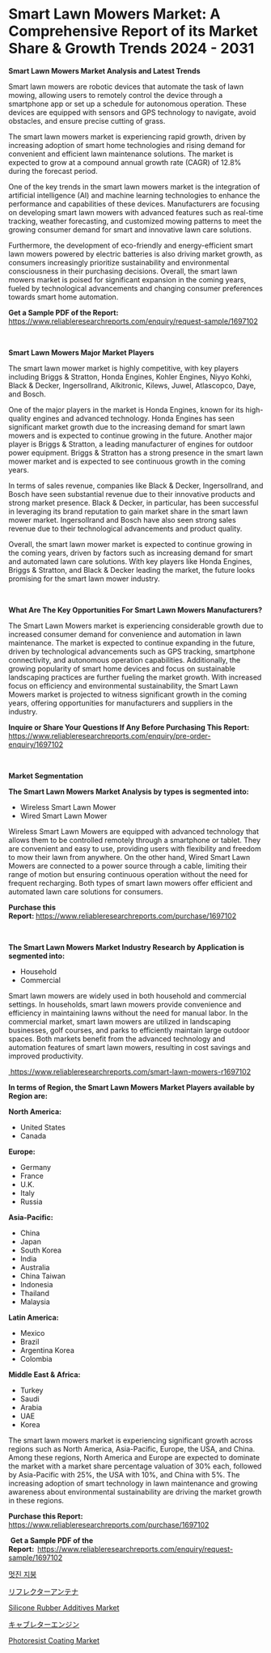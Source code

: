 <p><h1>Smart Lawn Mowers Market: A Comprehensive Report of its Market Share & Growth Trends 2024 - 2031</h1></p><p><strong>Smart Lawn Mowers Market Analysis and Latest Trends</strong></p>
<p><p>Smart lawn mowers are robotic devices that automate the task of lawn mowing, allowing users to remotely control the device through a smartphone app or set up a schedule for autonomous operation. These devices are equipped with sensors and GPS technology to navigate, avoid obstacles, and ensure precise cutting of grass.</p><p>The smart lawn mowers market is experiencing rapid growth, driven by increasing adoption of smart home technologies and rising demand for convenient and efficient lawn maintenance solutions. The market is expected to grow at a compound annual growth rate (CAGR) of 12.8% during the forecast period.</p><p>One of the key trends in the smart lawn mowers market is the integration of artificial intelligence (AI) and machine learning technologies to enhance the performance and capabilities of these devices. Manufacturers are focusing on developing smart lawn mowers with advanced features such as real-time tracking, weather forecasting, and customized mowing patterns to meet the growing consumer demand for smart and innovative lawn care solutions.</p><p>Furthermore, the development of eco-friendly and energy-efficient smart lawn mowers powered by electric batteries is also driving market growth, as consumers increasingly prioritize sustainability and environmental consciousness in their purchasing decisions. Overall, the smart lawn mowers market is poised for significant expansion in the coming years, fueled by technological advancements and changing consumer preferences towards smart home automation.</p></p>
<p><strong>Get a Sample PDF of the Report:&nbsp;</strong> <a href="https://www.reliableresearchreports.com/enquiry/request-sample/1697102">https://www.reliableresearchreports.com/enquiry/request-sample/1697102</a></p>
<p>&nbsp;</p>
<p><strong>Smart Lawn Mowers Major Market Players</strong></p>
<p><p>The smart lawn mower market is highly competitive, with key players including Briggs & Stratton, Honda Engines, Kohler Engines, Niyyo Kohki, Black & Decker, Ingersollrand, Alkitronic, Kilews, Juwel, Atlascopco, Daye, and Bosch. </p><p>One of the major players in the market is Honda Engines, known for its high-quality engines and advanced technology. Honda Engines has seen significant market growth due to the increasing demand for smart lawn mowers and is expected to continue growing in the future. Another major player is Briggs & Stratton, a leading manufacturer of engines for outdoor power equipment. Briggs & Stratton has a strong presence in the smart lawn mower market and is expected to see continuous growth in the coming years. </p><p>In terms of sales revenue, companies like Black & Decker, Ingersollrand, and Bosch have seen substantial revenue due to their innovative products and strong market presence. Black & Decker, in particular, has been successful in leveraging its brand reputation to gain market share in the smart lawn mower market. Ingersollrand and Bosch have also seen strong sales revenue due to their technological advancements and product quality.</p><p>Overall, the smart lawn mower market is expected to continue growing in the coming years, driven by factors such as increasing demand for smart and automated lawn care solutions. With key players like Honda Engines, Briggs & Stratton, and Black & Decker leading the market, the future looks promising for the smart lawn mower industry.</p></p>
<p>&nbsp;</p>
<p><strong>What Are The Key Opportunities For Smart Lawn Mowers Manufacturers?</strong></p>
<p><p>The Smart Lawn Mowers market is experiencing considerable growth due to increased consumer demand for convenience and automation in lawn maintenance. The market is expected to continue expanding in the future, driven by technological advancements such as GPS tracking, smartphone connectivity, and autonomous operation capabilities. Additionally, the growing popularity of smart home devices and focus on sustainable landscaping practices are further fueling the market growth. With increased focus on efficiency and environmental sustainability, the Smart Lawn Mowers market is projected to witness significant growth in the coming years, offering opportunities for manufacturers and suppliers in the industry.</p></p>
<p><strong>Inquire or Share Your Questions If Any Before Purchasing This Report:</strong> <a href="https://www.reliableresearchreports.com/enquiry/pre-order-enquiry/1697102">https://www.reliableresearchreports.com/enquiry/pre-order-enquiry/1697102</a></p>
<p>&nbsp;</p>
<p><strong>Market Segmentation</strong></p>
<p><strong>The Smart Lawn Mowers Market Analysis by types is segmented into:</strong></p>
<p><ul><li>Wireless Smart Lawn Mower</li><li>Wired Smart Lawn Mower</li></ul></p>
<p><p>Wireless Smart Lawn Mowers are equipped with advanced technology that allows them to be controlled remotely through a smartphone or tablet. They are convenient and easy to use, providing users with flexibility and freedom to mow their lawn from anywhere. On the other hand, Wired Smart Lawn Mowers are connected to a power source through a cable, limiting their range of motion but ensuring continuous operation without the need for frequent recharging. Both types of smart lawn mowers offer efficient and automated lawn care solutions for consumers.</p></p>
<p><strong>Purchase this Report:&nbsp;</strong><a href="https://www.reliableresearchreports.com/purchase/1697102">https://www.reliableresearchreports.com/purchase/1697102</a></p>
<p>&nbsp;</p>
<p><strong>The Smart Lawn Mowers Market Industry Research by Application is segmented into:</strong></p>
<p><ul><li>Household</li><li>Commercial</li></ul></p>
<p><p>Smart lawn mowers are widely used in both household and commercial settings. In households, smart lawn mowers provide convenience and efficiency in maintaining lawns without the need for manual labor. In the commercial market, smart lawn mowers are utilized in landscaping businesses, golf courses, and parks to efficiently maintain large outdoor spaces. Both markets benefit from the advanced technology and automation features of smart lawn mowers, resulting in cost savings and improved productivity.</p></p>
<p><a href="https://www.reliableresearchreports.com/smart-lawn-mowers-r1697102">&nbsp;https://www.reliableresearchreports.com/smart-lawn-mowers-r1697102</a></p>
<p><strong>In terms of Region, the Smart Lawn Mowers Market Players available by Region are:</strong></p>
<p>
    <p> <strong> North America: </strong>
        <ul>
            <li>United States</li>
            <li>Canada</li>
        </ul>
        </p> 
    <p> <strong> Europe: </strong>
        <ul>
            <li>Germany</li>
            <li>France</li>
            <li>U.K.</li>
            <li>Italy</li>
            <li>Russia</li>
        </ul>
        </p> 
    <p> <strong> Asia-Pacific: </strong>
        <ul>
            <li>China</li>
            <li>Japan</li>
            <li>South Korea</li>
            <li>India</li>
            <li>Australia</li>
            <li>China Taiwan</li>
            <li>Indonesia</li>
            <li>Thailand</li>
            <li>Malaysia</li>
        </ul>
        </p> 
    <p> <strong> Latin America: </strong>
        <ul>
            <li>Mexico</li>
            <li>Brazil</li>
            <li>Argentina Korea</li>
            <li>Colombia</li>
        </ul>
        </p> 
    <p> <strong> Middle East & Africa: </strong>
        <ul>
            <li>Turkey</li>
            <li>Saudi</li>
            <li>Arabia</li>
            <li>UAE</li>
            <li>Korea</li>
        </ul>
    </p>
    </p>
<p><p>The smart lawn mowers market is experiencing significant growth across regions such as North America, Asia-Pacific, Europe, the USA, and China. Among these regions, North America and Europe are expected to dominate the market with a market share percentage valuation of 30% each, followed by Asia-Pacific with 25%, the USA with 10%, and China with 5%. The increasing adoption of smart technology in lawn maintenance and growing awareness about environmental sustainability are driving the market growth in these regions.</p></p>
<p><strong>Purchase this Report: </strong><a href="https://www.reliableresearchreports.com/purchase/1697102">https://www.reliableresearchreports.com/purchase/1697102</a></p>
<p>&nbsp;<strong>Get a Sample PDF of the Report:&nbsp;&nbsp;</strong><a href="https://www.reliableresearchreports.com/enquiry/request-sample/1697102">https://www.reliableresearchreports.com/enquiry/request-sample/1697102</a></p>
<p><strong></strong></p>
<p><p><a href="https://medium.com/@josefarice/%EC%BF%A8%EC%A7%80%EB%B6%95-%EC%8B%9C%EC%9E%A5-%EA%B7%9C%EB%AA%A8%EB%8A%94-%EC%84%B8%EA%B3%84-%EC%82%B0%EC%97%85%EC%9D%98-%EC%B5%9C%EA%B3%A0%EC%9D%98-%EB%A7%88%EC%BC%80%ED%8C%85-%EC%B1%84%EB%84%90%EC%9D%84-%EB%B3%B4%EC%97%AC%EC%A4%8D%EB%8B%88%EB%8B%A4-7e70153b41eb">멋진 지붕</a></p><p><a href="https://medium.com/@oliveyew35/%E3%83%87%E3%82%B3%E3%83%BC%E3%83%87%E3%82%A3%E3%83%B3%E3%82%B0-%E3%83%AA%E3%83%95%E3%83%AC%E3%82%AF%E3%82%BF-%E3%82%A2%E3%83%B3%E3%83%86%E3%83%8A%E5%B8%82%E5%A0%B4%E3%81%AE%E3%83%A1%E3%83%88%E3%83%AA%E3%82%AF%E3%82%B9-%E5%B8%82%E5%A0%B4%E3%82%B7%E3%82%A7%E3%82%A2-%E3%83%88%E3%83%AC%E3%83%B3%E3%83%89-%E3%81%8A%E3%82%88%E3%81%B3%E6%88%90%E9%95%B7%E3%83%91%E3%82%BF%E3%83%BC%E3%83%B3-6d2b077f77c5">リフレクターアンテナ</a></p><p><a href="https://issuu.com/reportprime-2/docs/silicone-rubber-additives-market-size-2030.pptx">Silicone Rubber Additives Market</a></p><p><a href="https://github.com/cnnriuez22368/Market-Research-Report-List-1/blob/main/515831932923.md">キャブレターエンジン</a></p><p><a href="https://issuu.com/reportprime-2/docs/photoresist-coating-market-size-2030.pptx">Photoresist Coating Market</a></p></p>